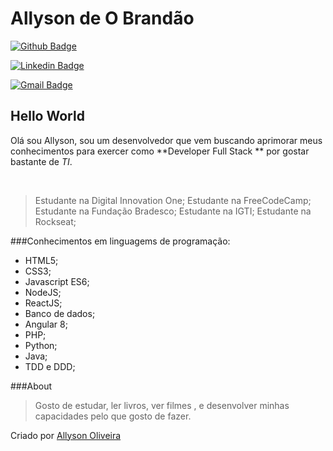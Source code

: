 # Allyson de O Brandão

[![Github Badge](https://img.shields.io/badge/-Github-000?style=flat-square&logo=Github&logoColor=white&link=https://github.com/Allysonubius)](https://github.com/Allysonubius)

[![Linkedin Badge](https://img.shields.io/badge/-LinkedIn-blue?style=flat-square&logo=Linkedin&logoColor=white&link=https://www.linkedin.com/in/allyson-de-oliveira-6b3596164/)](https://www.linkedin.com/in/allyson-de-oliveira-6b3596164/)

[![Gmail Badge](https://img.shields.io/badge/-Gmail-c14438?style=flat-square&logo=Gmail&logoColor=white&link=mailto:allysontrabalho7@gmail.com)](mailto:allysonoliveira7@gmail.com)

## Hello World

Olá sou Allyson, sou um desenvolvedor que vem buscando aprimorar meus conhecimentos para exercer como **Developer Full Stack ** por gostar bastante de *TI*.

<br/>

> Estudante na Digital Innovation One;
> Estudante na FreeCodeCamp;
> Estudante na Fundação Bradesco;
> Estudante na IGTI;
> Estudante na Rockseat;

###Conhecimentos em linguagems de programação:
- HTML5;
- CSS3;
- Javascript ES6;
- NodeJS;
- ReactJS;
- Banco de dados;
- Angular 8;
- PHP;
- Python;
- Java;
- TDD e DDD;

###About

> Gosto de estudar, ler livros, ver filmes , e desenvolver minhas capacidades pelo que gosto de fazer.

Criado por [Allyson Oliveira](https://github.com/Allysonubius)
